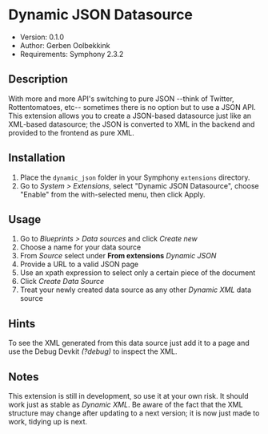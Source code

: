 # Dynamic JSON Datasource

- Version: 0.1.0
- Author: Gerben Oolbekkink
- Requirements: Symphony 2.3.2

## Description

With more and more API's switching to pure JSON --think of Twitter, Rottentomatoes, etc-- sometimes there is no option but to use a JSON API. This extension allows you to create a JSON-based datasource just like an XML-based datasource; the JSON is converted to XML in the backend and provided to the frontend as pure XML.

## Installation

1. Place the `dynamic_json` folder in your Symphony `extensions` directory.
2. Go to _System > Extensions_, select "Dynamic JSON Datasource", choose "Enable" from the with-selected menu, then click Apply.

## Usage

1. Go to _Blueprints > Data sources_ and click _Create new_
2. Choose a name for your data source
3. From _Source_ select under __From extensions__ _Dynamic JSON_
4. Provide a URL to a valid JSON page
5. Use an xpath expression to select only a certain piece of the document
6. Click _Create Data Source_
7. Treat your newly created data source as any other _Dynamic XML_ data source

## Hints

To see the XML generated from this data source just add it to a page and use the Debug Devkit _(?debug)_ to inspect the XML.

## Notes

This extension is still in development, so use it at your own risk. It should work just as stable as _Dynamic XML_. Be aware of the fact that the XML structure may change after updating to a next version; it is now just made to work, tidying up is next.